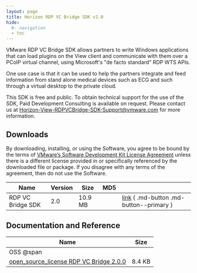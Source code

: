 ```yaml
---
layout: page
title: Horizon RDP VC Bridge SDK v2.0
hide:
  #- navigation
  - toc
---
```


VMware RDP VC Bridge SDK allows partners to write Windows applications that can load plugins on the View client and communicate with them over a PCoIP virtual channel, using Microsoft's "de facto standard" RDP WTS APIs.

One use case is that it can be used to help the partners integrate and feed information from stand alone medical devices such as ECG and such through a virtual desktop to the private cloud.

This SDK is free and public. To obtain technical support for the use of the SDK, Paid Development Consulting is available on request. Please contact us at [Horizon-View-RDPVCBridge-SDK-Support@vmware.com](Horizon-View-RDPVCBridge-SDK-Support@vmware.com) for more information.

## Downloads

By downloading, installing, or using the Software, you agree to be bound by the terms of [VMware’s Software Development Kit License Agreement]() unless there is a different license provided in or specifically referenced by the downloaded file or package. If you disagree with any terms of the agreement, then do not use the Software.

| Name | Version | Size | MD5 |   |
| --- | --- | --- | --- | --- |
| RDP VC Bridge SDK | 2.0 | 10.9 MB |  | [link](https://my.vmware.com/group/vmware/get-download?downloadGroup=VIEWRDPVC_BRIDGE_2.0) { .md-button .md-button--primary }  |

## Documentation and Reference

| Name | Size |
| --- | --- |
| OSS @span |   |
| [open_source_license RDP VC Bridge 2.0.0](https://my.vmware.com/group/vmware/get-download?downloadGroup=VIEWRDPVC_BRIDGE_2.0_OSS) | 8.4 KB |
